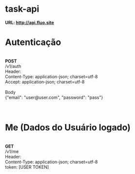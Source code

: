 # task-api

<strong>URL: http://api.fluo.site</strong>
<br/>
<h1>Autenticação</h1>
<br/>
<strong>POST</strong><br/>
/v1/auth<br/>
Header:<br/>
Content-Type: application-json; charset=utf-8<br/>
Accept: application-json; charset=utf-8<br/>
<br/>
Body<br/>
{"email": "user@user.com", "password": "pass"}<br/>
<br/>
<br/>
<h1>Me (Dados do Usuário logado)</h1>
<br/>
<strong>GET</strong><br/>
/v1/me<br/>
Header:<br/>
Content-Type: application-json; charset=utf-8<br/>
token: [USER TOKEN]<br/>
